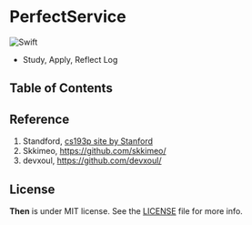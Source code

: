 # PerfectService

![Swift](https://img.shields.io/badge/Swift-5.0-orange.svg)

- Study, Apply, Reflect Log 


## Table of Contents



## Reference 
1. Standford, [cs193p site by Stanford](https://cs193p.sites.stanford.edu)
2. Skkimeo, https://github.com/skkimeo/
3. devxoul, https://github.com/devxoul/

## License

**Then** is under MIT license. See the [LICENSE](LICENSE) file for more info.
